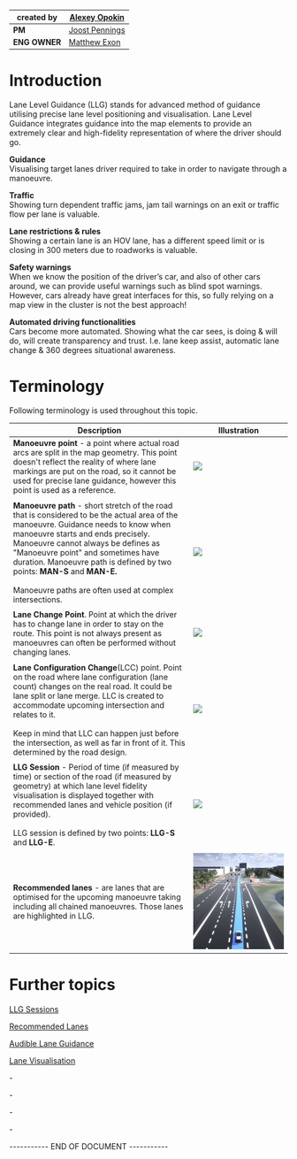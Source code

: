 | **created by** | [Alexey Opokin](https://tomtom.atlassian.net/wiki/people/70121:e8cb7861-9079-4b92-b96d-bfe8cd882680?ref=confluence) |
|---|---|
| **PM** | [Joost Pennings](https://tomtom.atlassian.net/wiki/people/712020:a6d50cb1-97be-4a9a-a279-3fbb3e2e1799?ref=confluence) |
| **ENG OWNER** | [Matthew Exon](https://tomtom.atlassian.net/wiki/people/712020:f34dc359-a067-45ee-88e1-4e2edb5bfab7?ref=confluence) |

Introduction
============

Lane Level Guidance (LLG) stands for advanced method of guidance utilising precise lane level positioning and visualisation. Lane Level Guidance integrates guidance into the map elements to provide an extremely clear and high-fidelity representation of where the driver should go.  

**Guidance**  
Visualising target lanes driver required to take in order to navigate through a manoeuvre.  
  

**Traffic**  
Showing turn dependent traffic jams, jam tail warnings on an exit or traffic flow per lane is valuable.  
  
**Lane restrictions &amp; rules**  
Showing a certain lane is an HOV lane, has a different speed limit or is closing in 300 meters due to roadworks is valuable.  
  
**Safety warnings**  
When we know the position of the driver’s car, and also of other cars around, we can provide useful warnings such as blind spot warnings. However, cars already have great interfaces for this, so fully relying on a map view in the cluster is not the best approach!  
  
**Automated driving functionalities**  
Cars become more automated. Showing what the car sees, is doing &amp; will do, will create transparency and trust. I.e. lane keep assist, automatic lane change &amp; 360 degrees situational awareness.  

Terminology
===========

Following terminology is used throughout this topic.

| **Description**                                                                                                                                                                                                                                                                                                                                                                                     | **Illustration** |
|-----------------------------------------------------------------------------------------------------------------------------------------------------------------------------------------------------------------------------------------------------------------------------------------------------------------------------------------------------------------------------------------------------|---|
| **Manoeuvre point** \- a point where actual road arcs are split in the map geometry. This point doesn't reflect the reality of where lane markings are put on the road, so it cannot be used for precise lane guidance, however this point is used as a reference.                                                                                                                                  | ![](images/157711549.png) |
|                                                                                                                                                                                                                                                                                                                                                                                                     |  |
| **Manoeuvre path** \- short stretch of the road that is considered to be the actual area of the manoeuvre. Guidance needs to know when manoeuvre starts and ends precisely. Manoeuvre cannot always be defines as "Manoeuvre point" and sometimes have duration. Manoeuvre path is defined by two points: **MAN\-S** and **MAN\-E.** <br/><br/> Manoeuvre paths are often used at complex intersections. | ![](images/157711553.png) |
|                                                                                                                                                                                                                                                                                                                                                                                                     |  |
| **Lane Change Point**. Point at which the driver has to change lane in order to stay on the route. This point is not always present as manoeuvres can often be performed without changing lanes.                                                                                                                                                                                                    | ![](images/157711550.png) |
|                                                                                                                                                                                                                                                                                                                                                                                                     |  |
| **Lane Configuration Change**(LCC) point. Point on the road where lane configuration (lane count) changes on the real road. It could be lane split or lane merge. LLC is created to accommodate upcoming intersection and relates to it.<br/><br/>   Keep in mind that LLC can happen just before the intersection, as well as far in front of it. This determined by the road design.                      | ![](images/157711551.png) |
|                                                                                                                                                                                                                                                                                                                                                                                                     |  |
| **LLG Session** \- Period of time (if measured by time) or section of the road (if measured by geometry) at which lane level fidelity visualisation is displayed together with recommended lanes and vehicle position (if provided).<br/><br/>LLG session is defined by two points: **LLG\-S** and **LLG\-E**.                                                                                                | ![](images/157710148.png) |
|                                                                                                                                                                                                                                                                                                                                                                                                     |  |
| **Recommended lanes** \- are lanes that are optimised for the upcoming manoeuvre taking including all chained manoeuvres. Those lanes are highlighted in LLG.                                                                                                                                                                                                                                       | ![](images/157706926.png) |

Further topics
==============

[LLG Sessions](https://tomtom.atlassian.net/wiki/spaces/FlaminGO/pages/157715656/LLG+Sessions)

[Recommended Lanes](https://tomtom.atlassian.net/wiki/spaces/FlaminGO/pages/157715600/Recommended+Lanes)

[Audible Lane Guidance](https://tomtom.atlassian.net/wiki/spaces/FlaminGO/pages/157715706/Audible+Lane+Guidance)  

[Lane Visualisation](https://tomtom.atlassian.net/wiki/spaces/FlaminGO/pages/157715753/Lane+Visualisation) 

\-

\-

\-

\-

\----------- END OF DOCUMENT -----------